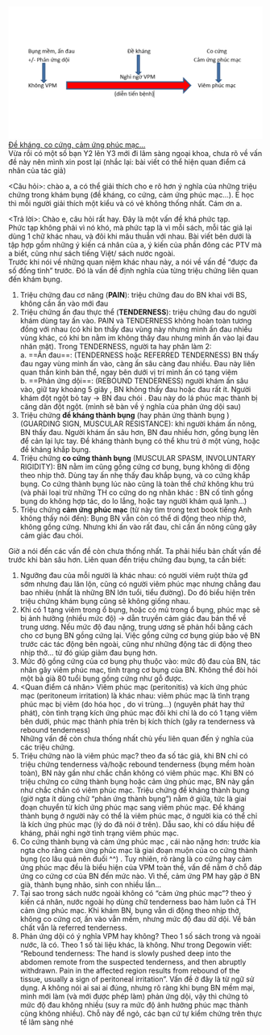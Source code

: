 ![Pasted image 20230410224556.png](../../../../200%20Files/image/Pasted%20image%2020230410224556.png)  
[Đề kháng, co cứng, cảm ứng phúc mạc...](https://www.facebook.com/bmngoaidhyd/photos/a.1767832270140293/1856450287945157/)  
Vừa rồi có một số bạn Y2 lên Y3 mới đi lâm sàng ngoại khoa, chưa rõ về vấn đề này nên mình xin post lại (nhắc lại: bài viết có thể hiện quan điểm cá nhân của tác giả)  
  
<Câu hỏi>: chào a, a có thể giải thích cho e rõ hơn ý nghĩa của những triệu chứng trong khám bụng (đề kháng, co cứng, cảm ứng phúc mạc...). E học thì mỗi người giải thích một kiểu và có vẻ không thống nhất. Cám ơn a.  
  
<Trả lời>: Chào e, câu hỏi rất hay. Đây là một vấn đề khá phức tạp.  
Phức tạp không phải vì nó khó, mà phức tạp là vì mỗi sách, mỗi tác giả lại dùng 1 chữ khác nhau, và đôi khi mâu thuẫn với nhau. Bài viết bên dưới là tập hợp gồm những ý kiến cá nhân của a, ý kiến của phần đông các PTV mà a biết, cũng như sách tiếng Việt/ sách nước ngoài.  
Trước khi nói về những quan niệm khác nhau này, a nói về vấn đề “được đa số đồng tình” trước. Đó là vấn đề định nghĩa của từng triệu chứng liên quan đến khám bụng.  
1. Triệu chứng đau cơ năng (**PAIN**): triệu chứng đau do BN khai với BS, không cần ấn vào mới đau  
2. Triệu chứng ấn đau thực thể (**TENDERNESS**): triệu chứng đau do người khám dùng tay ấn vào. PAIN và TENDERNESS không hoàn toàn tương đồng với nhau (có khi bn thấy đau vùng này nhưng mình ấn đau nhiều vùng khác, có khi bn nằm im không thấy đau nhưng mình ấn vào lại đau nhăn mặt). Trong TENDERNESS, người ta hay phân làm 2:  
	a. ==Ấn đau==: (TENDERNESS hoặc REFERRED TENDERNESS) BN thấy đau ngay vùng mình ấn vào, càng ấn sâu càng đau nhiều. Đau này liên quan thần kinh bản thể, ngay bên dưới vị trí mình ấn có tạng viêm  
	b. ==Phản ứng dội==: (REBOUND TENDERNESS) người khám ấn sâu vào, giữ tay khoảng 5 giây , BN không thấy đau hoặc đau rất ít. Người khám đột ngột bỏ tay → BN đau chói . Đau này do lá phúc mạc thành bị căng dãn đột ngột. (mình sẽ bàn về ý nghĩa của phản ứng dội sau)  
3. Triệu chứng **đề kháng thành bụng** (hay phản ứng thành bụng ) (GUARDING SIGN, MUSCULAR RESISTANCE): khi người khám ấn nông, BN thấy đau. Người khám ấn sâu hơn, BN đau nhiều hơn, gồng bụng lên để cản lại lực tay. Đề kháng thành bụng có thể khu trú ở một vùng, hoặc đề kháng khắp bụng.  
4. Triệu chứng **co cứng thành bụng** (MUSCULAR SPASM, INVOLUNTARY RIGIDITY): BN nằm im cũng gồng cứng cơ bụng, bụng không di động theo nhịp thở. Dùng tay ấn nhẹ thấy đau khắp bụng, và co cứng khắp bụng. Co cứng thành bụng lúc nào cũng là toàn thể chứ không khu trú (và phải loại trừ những TH co cứng do ng nhân khác : BN cố tình gồng bụng do không hợp tác, do lo lắng, hoặc tay người khám quá lạnh…)  
5. Triệu chứng **cảm ứng phúc mạc** (từ này tìm trong text book tiếng Anh không thấy nói đến): Bụng BN vẫn còn có thể di động theo nhịp thở, không gồng cứng. Nhưng khi ấn vào rất đau, chỉ cần ấn nông cũng gây cảm giác đau chói.  
  
Giờ a nói đến các vấn đề còn chưa thống nhất. Ta phải hiểu bản chất vấn đề trước khi bàn sâu hơn. Liên quan đến triệu chứng đau bụng, ta cần biết:  
1. Ngưỡng đau của mỗi người là khác nhau: có người viêm ruột thừa gđ sớm nhưng đau lăn lộn, cũng có người viêm phúc mạc nhưng chẳng đau bao nhiêu (nhất là những BN lớn tuổi, tiểu đường). Do đó biểu hiện trên triệu chứng khám bụng cũng sẽ không giống nhau.  
2. Khi có 1 tạng viêm trong ổ bụng, hoặc có mủ trong ổ bụng, phúc mạc sẽ bị ảnh hưởng (nhiều mức độ) → dẫn truyền cảm giác đau bản thể về trung ương. Nếu mức độ đau nặng, trung ương sẽ phản hồi bằng cách cho cơ bụng BN gồng cứng lại. Việc gồng cứng cơ bụng giúp bảo vệ BN trước các tác động bên ngoài, cũng như những động tác di động theo nhịp thở… từ đó giúp giảm đau bụng hơn.  
3. Mức độ gồng cứng của cơ bụng phụ thuộc vào: mức độ đau của BN, tác nhân gây viêm phúc mạc, tình trạng cơ bụng của BN. Không thể đòi hỏi một bà già 80 tuổi bụng gồng cứng như gỗ được.  
4. <Quan điểm cá nhân> Viêm phúc mạc (peritonitis) và kích ứng phúc mạc (peritoneum irritation) là khác nhau: viêm phúc mạc là tình trạng phúc mạc bị viêm (do hóa học , do vi trùng…) (nguyên phát hay thứ phát), còn tình trạng kích ứng phúc mạc đôi khi chỉ là do có 1 tạng viêm bên dưới, phúc mạc thành phía trên bị kích thích (gây ra tenderness và rebound tenderness)  
Những vấn đề còn chưa thống nhất chủ yếu liên quan đến ý nghĩa của các triệu chứng.  
1. Triệu chứng nào là viêm phúc mạc? theo đa số tác giả, khi BN chỉ có triệu chứng tenderness và/hoặc rebound tenderness (bụng mềm hoàn toàn), BN này gần như chắc chắn không có viêm phúc mạc. Khi BN có triệu chứng co cứng thành bụng hoặc cảm ứng phúc mạc, BN này gần như chắc chắn có viêm phúc mạc. Triệu chứng đề kháng thành bụng (giờ ngta ít dùng chữ “phản ứng thành bụng”) nằm ở giữa, tức là giai đoạn chuyển từ kích ứng phúc mạc sang viêm phúc mạc. Đề kháng thành bụng ở người này có thể là viêm phúc mạc, ở người kia có thể chỉ là kích ứng phúc mạc (lý do đã nói ở trên). Dẫu sao, khi có dấu hiệu đề kháng, phải nghi ngờ tình trạng viêm phúc mạc.  
2. Co cứng thành bụng và cảm ứng phúc mạc , cái nào nặng hơn: trước kia ngta cho rằng cảm ứng phúc mạc là giai đoạn muộn của co cứng thành bụng (co lâu quá nên đuối ^^) . Tuy nhiên, rõ ràng là co cứng hay cảm ứng phúc mạc đều là biểu hiện của VPM toàn thể, vấn đề nằm ở chỗ đáp ứng co cứng cơ của BN đến mức nào. Vì thế, cảm ứng PM hay gặp ở BN già, thành bụng nhão, sinh con nhiều lần…  
3. Tại sao trong sách nước ngoài không có “cảm ứng phúc mạc”? theo ý kiến cá nhân, nước ngoài họ dùng chữ tenderness bao hàm luôn cả TH cảm ứng phúc mạc. Khi khám BN, bụng vẫn di động theo nhịp thở, không co cứng cơ, ấn vào vẫn mềm, nhưng mức độ đau dữ dội. Về bản chất vẫn là referred tenderness.  
4. Phản ứng dội có ý nghĩa VPM hay không? Theo 1 số sách trong và ngoài nước, là có. Theo 1 số tài liệu khác, là không. Như trong Degowin viết: “Rebound tenderness: The hand is slowly pushed deep into the abdomen remote from the suspected tenderness, and then abruptly withdrawn. Pain in the affected region results from rebound of the tissue, usually a sign of peritoneal irritation”. Vấn đề ở đây là từ ngữ sử dụng. A không nói ai sai ai đúng, nhưng rõ ràng khi bụng BN mềm mại, mình mới làm (và mới được phép làm) phản ứng dội, vậy thì chứng tỏ mức độ đau không nhiều (suy ra mức độ ảnh hưởng phúc mạc thành cũng không nhiều). Chỗ này để ngỏ, các bạn cứ tự kiểm chứng trên thực tế lâm sàng nhé